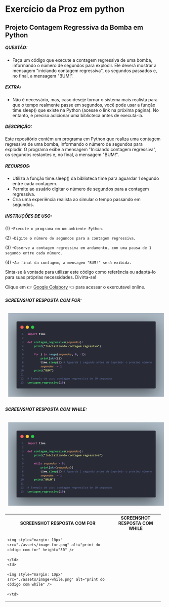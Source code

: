 # Exercício da Proz em python

## Projeto Contagem Regressiva da Bomba em Python

##### QUESTÃO:

- Faça um código que execute a contagem regressiva de uma bomba,
informando o número de segundos para explodir. Ele deverá mostrar a
mensagem "iniciando contagem regressiva", os segundos passados e, no final,
a mensagem "BUM!".

##### EXTRA:

- Não é necessário, mas, caso deseje tornar o sistema mais realista para que o
tempo realmente passe em segundos, você pode usar a função time.sleep()
que existe na Python (acesse o link na próxima página). No entanto, é preciso
adicionar uma biblioteca antes de executá-la.

##### DESCRIÇÃO:

Este repositório contém um programa em Python que realiza uma contagem regressiva de uma bomba, informando o número de segundos para explodir. O programa exibe a mensagem "Iniciando contagem regressiva", os segundos restantes e, no final, a mensagem "BUM!".

##### RECURSOS:
- Utiliza a função time.sleep() da biblioteca time para aguardar 1 segundo entre cada contagem.
- Permite ao usuário digitar o número de segundos para a contagem regressiva.
- Cria uma experiência realista ao simular o tempo passando em segundos.

##### INSTRUÇÕES DE USO:

(1) -`Execute o programa em um ambiente Python.`

(2) -`Digite o número de segundos para a contagem regressiva.`

(3) -`Observe a contagem regressiva em andamento, com uma pausa de 1 segundo entre cada número.`

(4) -`Ao final da contagem, a mensagem "BUM!" será exibida.`

Sinta-se à vontade para utilizar este código como referência ou adaptá-lo para suas próprias necessidades. Divirta-se!

Clique em 👉 [Google Colabory](https://colab.research.google.com/drive/1_p_-ZLx77LXEkmqX-9l1GzYtUOdXwFRI?usp=sharing) 👈 para acessar o exercutavel online.



<table>
  <tr>
    <th>SCREENSHOT RESPOSTA COM FOR</th>
    <th>SCREENSHOT RESPOSTA COM WHILE</th>
  </tr>
  
  <tr>
    <td>
    
    <img style="margin: 10px" src="./assets/image-for.png" alt="print do código com for" height="50" />

    </td>
    <td>
    
    <img style="margin: 10px" src="./assets/image-while.png" alt="print do código com while" />

    </td>
  </tr>

##### SCREENSHOT RESPOSTA COM FOR:

<img style="margin: 10px" src="./assets/image-for.png" alt="print do código com for" />

##### SCREENSHOT RESPOSTA COM WHILE:

<img style="margin: 10px" src="./assets/image-while.png" alt="print do código com while" />

